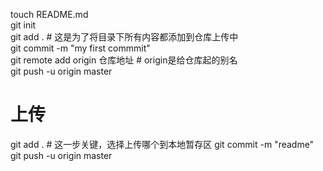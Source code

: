 touch README.md  
git init   
git add .  # 这是为了将目录下所有内容都添加到仓库上传中   
git commit -m "my first commmit"  
git remote add origin 仓库地址   # origin是给仓库起的别名  
git push  -u origin master  


# 上传
git add .   # 这一步关键，选择上传哪个到本地暂存区
git commit -m "readme"
git push -u origin master 
